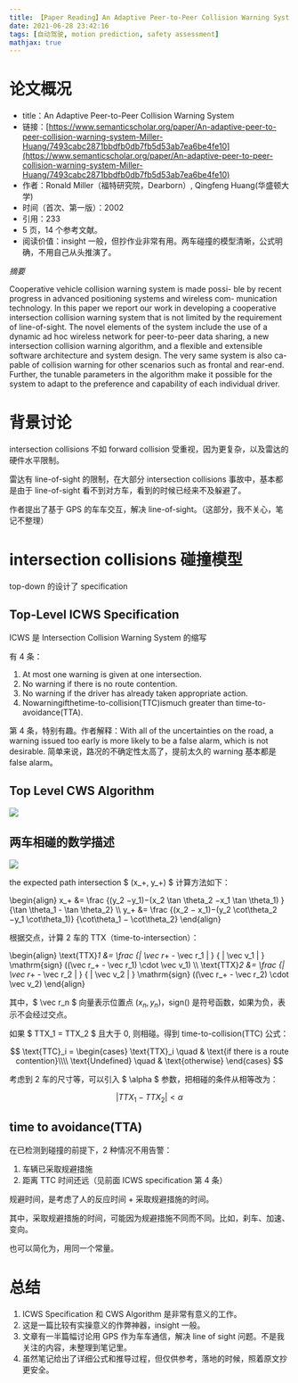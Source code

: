 ```yaml
---
title: 【Paper Reading】An Adaptive Peer-to-Peer Collision Warning System
date: 2021-06-28 23:42:16
tags: [自动驾驶, motion prediction, safety assessment]
mathjax: true
---
```


# 论文概况

- title：An Adaptive Peer-to-Peer Collision Warning System
- 链接：[https://www.semanticscholar.org/paper/An-adaptive-peer-to-peer-collision-warning-system-Miller-Huang/7493cabc2871bbdfb0db7fb5d53ab7ea6be4fe10](https://www.semanticscholar.org/paper/An-adaptive-peer-to-peer-collision-warning-system-Miller-Huang/7493cabc2871bbdfb0db7fb5d53ab7ea6be4fe10)
- 作者：Ronald Miller（福特研究院，Dearborn）, Qingfeng Huang(华盛顿大学)
- 时间（首次、第一版）：2002
- 引用：233
- 5 页，14 个参考文献。
- 阅读价值：insight 一般，但抄作业非常有用。两车碰撞的模型清晰，公式明确，不用自己从头推演了。

*摘要*

Cooperative vehicle collision warning system is made possi- ble by recent progress in advanced positioning systems and wireless com- munication technology. In this paper we report our work in developing a cooperative intersection collision warning system that is not limited by the requirement of line-of-sight. The novel elements of the system include the use of a dynamic ad hoc wireless network for peer-to-peer data sharing, a new intersection collision warning algorithm, and a flexible and extensible software architecture and system design. The very same system is also ca- pable of collision warning for other scenarios such as frontal and rear-end. Further, the tunable parameters in the algorithm make it possible for the system to adapt to the preference and capability of each individual driver.


# 背景讨论

intersection collisions 不如 forward collision 受重视，因为更复杂，以及雷达的硬件水平限制。

雷达有 line-of-sight 的限制，在大部分 intersection collisions 事故中，基本都是由于 line-of-sight 看不到对方车，看到的时候已经来不及躲避了。

作者提出了基于 GPS 的车车交互，解决 line-of-sight。（这部分，我不关心，笔记不整理）

# intersection collisions 碰撞模型

top-down 的设计了 specification

## Top-Level ICWS Specification

ICWS 是 Intersection Collision Warning System 的缩写

有 4 条：

1. At most one warning is given at one intersection.
2. No warning if there is no route contention.
3. No warning if the driver has already taken appropriate action.
4. Nowarningifthetime-to-collision(TTC)ismuch greater than time-to-avoidance(TTA).

第 4 条，特别有趣。作者解释：With all of the uncertainties on the road, a warning issued too early is more likely to be a false alarm, which is not desirable. 简单来说，路况的不确定性太高了，提前太久的 warning 基本都是 false alarm。


## Top Level CWS Algorithm

![](https://images.jackon.me/self-driving-cws-algoritm.png)

## 两车相碰的数学描述

![](https://images.jackon.me/self-driving-two-route-contention.png)

the expected path intersection $ (x_+, y_+) $ 计算方法如下：

\begin{align}
x_+ &= \frac {(y_2 −y_1)−(x_2 \tan \theta_2 −x_1 \tan \theta_1) } {\tan \theta_1 - \tan \theta_2} \\\\
y_+ &= \frac {(x_2 − x_1)−(y_2 \cot\theta_2 −y_1 \cot\theta_1)} {\cot\theta_1 − \cot\theta_2}
\end{align}

根据交点，计算 2 车的 TTX（time-to-intersection）：

\begin{align}
\text{TTX}_1 &=  \frac {| \vec r_\+ - \vec r_1 | } { | \vec v_1 | } \mathrm{sign} ((\vec r_\+ - \vec r_1) \cdot \vec v_1) \\\\
\text{TTX}_2 &= \frac {| \vec r_\+ - \vec r_2 | } { | \vec v_2 | } \mathrm{sign} ((\vec r_\+ - \vec r_2) \cdot \vec v_2)
\end{align}

其中，$ \vec r_n $ 向量表示位置点 $(x_n, y_n)$，$\text{sign}()$ 是符号函数，如果为负，表示不会经过交点。

如果 $ TTX_1 = TTX_2 $ 且大于 0, 则相碰。得到 time-to-collision(TTC) 公式：

$$
\text{TTC}_i =
\begin{cases}
\text{TTX}_i \quad & \text{if there is a route contention}\\\\
\text{Undefined} \quad & \text{otherwise}
\end{cases} 
$$

考虑到 2 车的尺寸等，可以引入 $ \alpha $ 参数，把相碰的条件从相等改为：

$$ | TTX_1 - TTX_2 | < \alpha $$

## time to avoidance(TTA)

在已检测到碰撞的前提下，2 种情况不用告警：

1. 车辆已采取规避措施
2. 距离 TTC 时间还远（见前面 ICWS specification 第 4 条）

规避时间，是考虑了人的反应时间 + 采取规避措施的时间。

其中，采取规避措施的时间，可能因为规避措施不同而不同。比如，刹车、加速、变向。

也可以简化为，用同一个常量。


# 总结

1. ICWS Specification 和 CWS Algorithm 是非常有意义的工作。
2. 这是一篇比较有实操意义的作弊神器，insight 一般。
3. 文章有一半篇幅讨论用 GPS 作为车车通信，解决 line of sight 问题。不是我关注的内容，未整理到笔记里。
4. 虽然笔记给出了详细公式和推导过程，但仅供参考，落地的时候，照着原文抄更安全。
